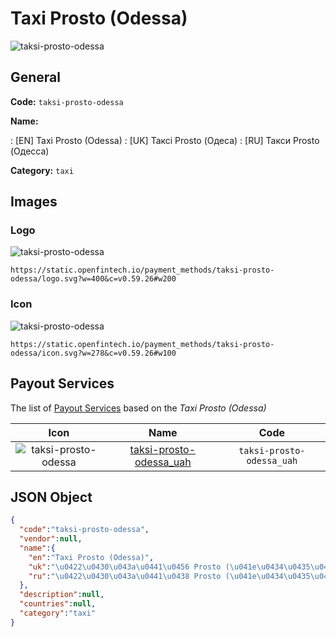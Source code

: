 
# Taxi Prosto (Odessa) 
![taksi-prosto-odessa](https://static.openfintech.io/payment_methods/taksi-prosto-odessa/logo.svg?w=400&c=v0.59.26#w200)  

## General 
**Code:** `taksi-prosto-odessa` 
 
**Name:** 
 
:	[EN] Taxi Prosto (Odessa) 
:	[UK] Таксі Prosto (Одеса) 
:	[RU] Такси Prosto (Одесса) 
 
**Category:** `taxi` 
 

## Images 

### Logo 
![taksi-prosto-odessa](https://static.openfintech.io/payment_methods/taksi-prosto-odessa/logo.svg?w=400&c=v0.59.26#w200)  

```
https://static.openfintech.io/payment_methods/taksi-prosto-odessa/logo.svg?w=400&c=v0.59.26#w200
```  

### Icon 
![taksi-prosto-odessa](https://static.openfintech.io/payment_methods/taksi-prosto-odessa/icon.svg?w=278&c=v0.59.26#w100)  

```
https://static.openfintech.io/payment_methods/taksi-prosto-odessa/icon.svg?w=278&c=v0.59.26#w100
```  

## Payout Services 
 
The list of [Payout Services](/payout-services/) based on the _Taxi Prosto (Odessa)_ 

|Icon|Name|Code| 
|:---:|:---:|:---:| 
|![taksi-prosto-odessa](https://static.openfintech.io/payout_methods/taksi-prosto-odessa/icon.png?w=278&c=v0.59.26#w40) |[taksi-prosto-odessa_uah](/payout-services/taksi-prosto-odessa_uah/)|`taksi-prosto-odessa_uah`| 
 

## JSON Object 

```json
{
  "code":"taksi-prosto-odessa",
  "vendor":null,
  "name":{
    "en":"Taxi Prosto (Odessa)",
    "uk":"\u0422\u0430\u043a\u0441\u0456 Prosto (\u041e\u0434\u0435\u0441\u0430)",
    "ru":"\u0422\u0430\u043a\u0441\u0438 Prosto (\u041e\u0434\u0435\u0441\u0441\u0430)"
  },
  "description":null,
  "countries":null,
  "category":"taxi"
}
```  
